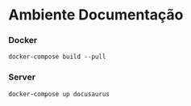 # Ambiente Documentação

### Docker
```
docker-compose build --pull
```

### Server
```
docker-compose up docusaurus
```
